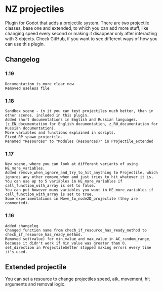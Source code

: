# NZ projectiles
Plugin for Godot that adds a projectile system. There are two projectile classes, base one and extended, to which you can add more stuff, like changing speed every second or making it disappear only after interacting with 3 objects.
Check GitHub, if you want to see different ways of how you can use this plugin.

## Changelog

### 1.19
	Documentation is more clear now.
	Removed useless file
### 1.18
	Sandbox scene - in it you can test projectiles much better, than in other scenes, included in this plugin.
	Added short documentations in English and Russian languages. (z_EN_documentation for English documentation, z_RU_documentation for Russian documentation).
	More variables and functions explained in scripts.
	Fixed RP_spawn_projectile.
	Renamed "Resources" to "Modules (Resources)" in Projectile_extended
### 1.17
	New scene, where you can look at different variants of using HE_more_variables.
	Added remove_when_ignore_and_try_to_hit_anything to Projectile, which ignores any other remove_when and just tries to hit whatever it is.
	You can use up to 5 variables in HE_more_variables if call_function_with_array is set to false.
	You can put however many variables you want in HE_more_variables if call_function_with_array is set to true.
	Some experimentations in Move_to_node2D_projectile (they are commented).
### 1.16
	Added changelog
	Changed function name from chech_if_resource_has_ready_method to check_if_resource_has_ready_method.
	Removed set(value) for min_value and max_value in AC_random_range, because it didn't work if min_value was greater than 0.
	set_direction in ProjectileSetter stopped making errors every time it's used.

## Extended projectile
You can set a resource to change projectiles speed, atk, movement, hit arguments and removal logic.

